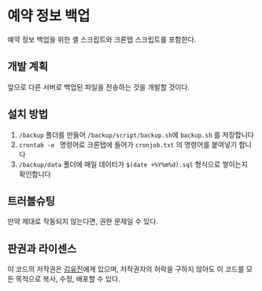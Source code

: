 # 예약 정보 백업

예약 정보 백업을 위한 셸 스크립트와 크론탭 스크립트를 포함한다.

## 개발 계획

앞으로 다른 서버로 백업된 파일을 전송하는 것을 개발할 것이다.

## 설치 방법

1. `/backup` 폴더를 만들어 `/backup/script/backup.sh`에 `backup.sh` 를 저장합니다
2. `crontab -e ` 명령어로 크론탭에 들어가 `cronjob.txt` 의 명령어를 붙여넣기 합니다
3. `/backup/data` 폴더에 매일 데이터가 `$(date +%Y%m%d).sql` 형식으로 쌓이는지 확인합니다

## 트러블슈팅

만약 제대로 작동되지 않는다면, 권한 문제일 수 있다.

## 판권과 라이센스

이 코드의 저작권은 [김유진](https://github.com/YujinGaya)에게 있으며, 저작권자의 허락을 구하지 않아도 이 코드를 모든 목적으로 복사, 수정, 배포할 수 있다.
